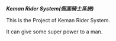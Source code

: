 ***Keman Rider System(假面骑士系统)***
<p>This is the Project of Keman Rider System.<p>
It can give some super power to a man.
